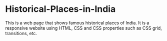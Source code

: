 # Historical-Places-in-India
This is a web page that shows famous historical places of India. 
It is a responsive website using HTML, CSS and CSS properties such as CSS grid, transitions, etc.
